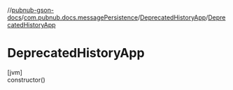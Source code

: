 //[pubnub-gson-docs](../../../index.md)/[com.pubnub.docs.messagePersistence](../index.md)/[DeprecatedHistoryApp](index.md)/[DeprecatedHistoryApp](-deprecated-history-app.md)

# DeprecatedHistoryApp

[jvm]\
constructor()
